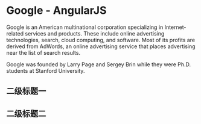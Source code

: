 # Google - AngularJS

Google is an American multinational corporation specializing in Internet-related services and products. These include
online advertising technologies, search, cloud computing, and software. Most of its profits are derived from AdWords,
 an online advertising service that places advertising near the list of search results.

Google was founded by Larry Page and Sergey Brin while they were Ph.D. students at Stanford University.

## 二级标题一

## 二级标题二
